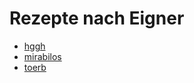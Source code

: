 Rezepte nach Eigner
=====================

* [hggh](hggh/index.md)
* [mirabilos](mirabilos/index.md)
* [toerb](toerb/index.md)
